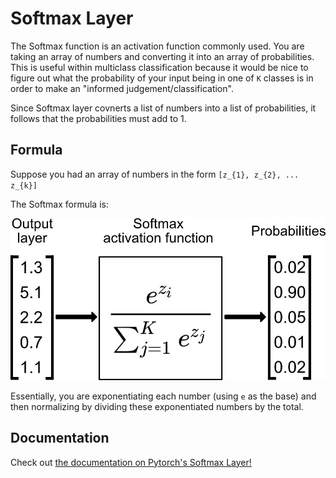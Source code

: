 # Softmax Layer

The Softmax function is an activation function commonly used. You are taking an array of numbers and converting it into an array of probabilities. This is useful within multiclass classification because it would be nice to figure out what the probability of 
your input being in one of `K` classes is in order to make an "informed judgement/classification".

Since Softmax layer covnerts a list of numbers into a list of probabilities, it follows that the probabilities must add to 1.

## Formula
Suppose you had an array of numbers in the form `[z_{1}, z_{2}, ... z_{k}]`

The Softmax formula is:

![Softmax](softmax_equation.png)

Essentially, you are exponentiating each number (using `e` as the base) and then normalizing by dividing these exponentiated numbers by the total. 

## Documentation
Check out [the documentation on Pytorch's Softmax Layer!](https://pytorch.org/docs/stable/generated/torch.nn.Softmax.html)
